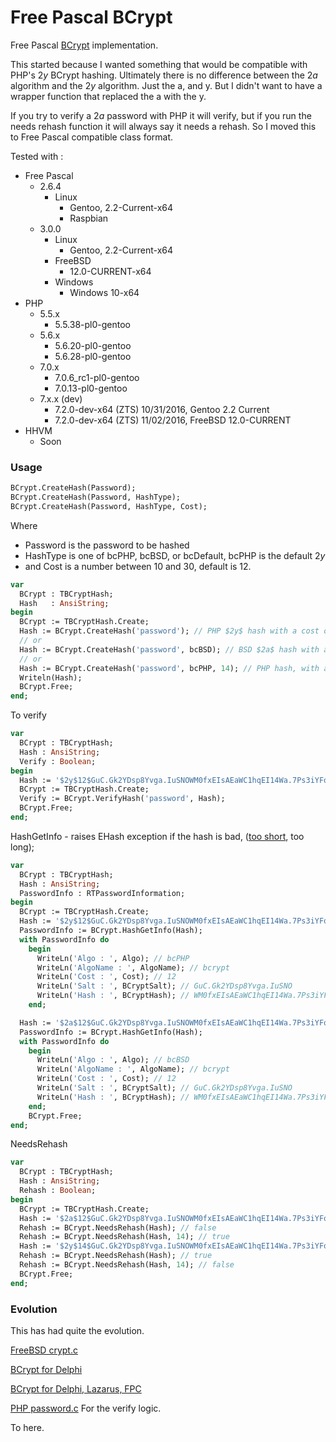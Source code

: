 # Free Pascal BCrypt

Free Pascal [BCrypt](https://en.wikipedia.org/wiki/Bcrypt "BCrypt") implementation.

This started because I wanted something that would be compatible with PHP's $2y$ BCrypt hashing.  Ultimately there is no difference between the $2a$ algorithm and the $2y$ algorithm.  Just the a, and y.  But I didn't want to have a wrapper function that replaced the a with the y.

If you try to verify a $2a$ password with PHP it will verify, but if you run the needs rehash function it will always say it needs a rehash.  So I moved this to Free Pascal compatible class format.

Tested with :
  * Free Pascal
    * 2.6.4 
        * Linux
            * Gentoo, 2.2-Current-x64
            * Raspbian
    * 3.0.0
        * Linux
            * Gentoo, 2.2-Current-x64
        * FreeBSD
            * 12.0-CURRENT-x64
        * Windows
            * Windows 10-x64
  * PHP
    * 5.5.x
      * 5.5.38-pl0-gentoo
    * 5.6.x
      * 5.6.20-pl0-gentoo
      * 5.6.28-pl0-gentoo
    * 7.0.x
      * 7.0.6_rc1-pl0-gentoo
      * 7.0.13-pl0-gentoo
    * 7.x.x (dev)
      * 7.2.0-dev-x64 (ZTS) 10/31/2016, Gentoo 2.2 Current
      * 7.2.0-dev-x64 (ZTS) 11/02/2016, FreeBSD 12.0-CURRENT
  * HHVM
    * Soon

### Usage
```pascal
BCrypt.CreateHash(Password);
BCrypt.CreateHash(Password, HashType);
BCrypt.CreateHash(Password, HashType, Cost);
```
Where
  * Password is the password to be hashed
  * HashType is one of bcPHP, bcBSD, or bcDefault, bcPHP is the default $2y$
  * and Cost is a number between 10 and 30, default is 12.
```pascal
var
  BCrypt : TBCryptHash;
  Hash   : AnsiString;
begin
  BCrypt := TBCryptHash.Create;
  Hash := BCrypt.CreateHash('password'); // PHP $2y$ hash with a cost of 12
  // or
  Hash := BCrypt.CreateHash('password', bcBSD); // BSD $2a$ hash with a cost of 12
  // or
  Hash := BCrypt.CreateHash('password', bcPHP, 14); // PHP hash, with a cost of 14
  Writeln(Hash);
  BCrypt.Free;
end;
```

To verify
```pascal
var
  BCrypt : TBCryptHash;
  Hash : AnsiString;
  Verify : Boolean;
begin
  Hash := '$2y$12$GuC.Gk2YDsp8Yvga.IuSNOWM0fxEIsAEaWC1hqEI14Wa.7Ps3iYFq';
  BCrypt := TBCryptHash.Create;
  Verify := BCrypt.VerifyHash('password', Hash);
  BCrypt.Free;
end;
```

HashGetInfo - raises EHash exception if the hash is bad, ([too short](https://youtu.be/xT0Qb5ns7_A "too short"), too long);
```pascal
var
  BCrypt : TBCryptHash;
  Hash : AnsiString;
  PasswordInfo : RTPasswordInformation;
begin
  BCrypt := TBCryptHash.Create;
  Hash := '$2y$12$GuC.Gk2YDsp8Yvga.IuSNOWM0fxEIsAEaWC1hqEI14Wa.7Ps3iYFq';
  PasswordInfo := BCrypt.HashGetInfo(Hash);
  with PasswordInfo do
    begin
      WriteLn('Algo : ', Algo); // bcPHP  
      WriteLn('AlgoName : ', AlgoName); // bcrypt
      WriteLn('Cost : ', Cost); // 12
      WriteLn('Salt : ', BCryptSalt); // GuC.Gk2YDsp8Yvga.IuSNO
      WriteLn('Hash : ', BCryptHash); // WM0fxEIsAEaWC1hqEI14Wa.7Ps3iYFq
    end;

  Hash := '$2a$12$GuC.Gk2YDsp8Yvga.IuSNOWM0fxEIsAEaWC1hqEI14Wa.7Ps3iYFq';
  PasswordInfo := BCrypt.HashGetInfo(Hash);
  with PasswordInfo do
    begin
      WriteLn('Algo : ', Algo); // bcBSD  
      WriteLn('AlgoName : ', AlgoName); // bcrypt
      WriteLn('Cost : ', Cost); // 12
      WriteLn('Salt : ', BCryptSalt); // GuC.Gk2YDsp8Yvga.IuSNO
      WriteLn('Hash : ', BCryptHash); // WM0fxEIsAEaWC1hqEI14Wa.7Ps3iYFq
    end;
    BCrypt.Free;
end;  
```
NeedsRehash
```pascal
var
  BCrypt : TBCryptHash;
  Hash : AnsiString;
  Rehash : Boolean;
begin
  BCrypt := TBCryptHash.Create;
  Hash := '$2a$12$GuC.Gk2YDsp8Yvga.IuSNOWM0fxEIsAEaWC1hqEI14Wa.7Ps3iYFq';
  Rehash := BCrypt.NeedsRehash(Hash); // false
  Rehash := BCrypt.NeedsRehash(Hash, 14); // true
  Hash := '$2y$14$GuC.Gk2YDsp8Yvga.IuSNOWM0fxEIsAEaWC1hqEI14Wa.7Ps3iYFq';
  Rehash := BCrypt.NeedsRehash(Hash); // true
  Rehash := BCrypt.NeedsRehash(Hash, 14); // false
  BCrypt.Free;
end;
```
### Evolution
This has had quite the evolution.

[FreeBSD crypt.c](https://svnweb.freebsd.org/base/stable/10/lib/libcrypt/crypt.c?revision=273043&view=markup "FreeBSD crypt.c")

[BCrypt for Delphi](https://github.com/JoseJimeniz/bcrypt-for-delphi "BCrypt for Delphi")

[BCrypt for Delphi, Lazarus, FPC](https://github.com/PonyPC/BCrypt-for-delphi-lazarus-fpc "BCrypt for Delphi, Lazarus, FPC")

[PHP password.c](https://github.com/php/php-src/blob/master/ext/standard/password.c "PHP password.c") For the verify logic.

To here.
